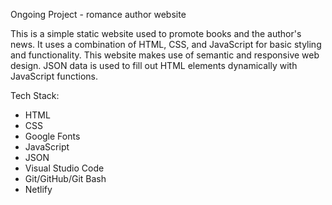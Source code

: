 Ongoing Project - romance author website

This is a simple static website used to promote books and the author's news. It uses a combination of HTML, CSS, and JavaScript for basic styling and functionality.
This website makes use of semantic and responsive web design. JSON data is used to fill out HTML elements dynamically with JavaScript functions.

Tech Stack:
- HTML
- CSS
- Google Fonts
- JavaScript
- JSON
- Visual Studio Code
- Git/GitHub/Git Bash
- Netlify
